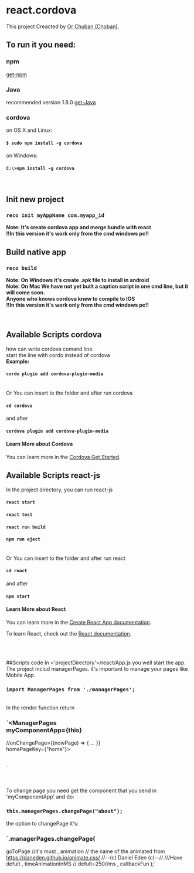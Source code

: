 # react.cordova

This project Creacted by [Or Chuban (Choban)](https://www.linkedin.com/in/or-choban-028280125).

## To run it you need:
### npm
[get-npm](https://www.npmjs.com/get-npm)

### Java 
recommended version 1.8.0 [get-Java](https://www.oracle.com/technetwork/java/javase/downloads/jdk8-downloads-2133151.html)

### cordova 
on OS X and Linux:
  #### `$ sudo npm install -g cordova`

on Windows:
 ####  `C:\>npm install -g cordova`

<br>

## Init new project
### `reco init myAppName com.myapp_id`
**Note: It's create cordova app and merge bundle with react**<br>
**!!In this version it's work only from the cmd windows pc!!**

## Build native app
### `reco build`
**Note: On Windows it's create .apk file to install in android**<br>
**Note: On Mac We have not yet built a caption script in one cmd line, but it will come soon.**<br>
**Anyone who knows cordova knew to compile to IOS**<br>
**!!In this version it's work only from the cmd windows pc!!**<br>

<br>

## Available Scripts cordova
how can write cordova comand line.
<br>
start the line with cordo instead of cordova 
<br>
**Example:** 
#### `cordo plugin add cordova-plugin-media`
<br>
Or You can insert to the folder and after run cordova

#### `cd cordova`

and after

#### `cordova plugin add cordova-plugin-media`

#### Learn More about Cordova

You can learn more in the [Cordova Get Started](https://cordova.apache.org/#getstarted).



## Available Scripts react-js

In the project directory, you can run react-js

#### `react start`
#### `react test`
#### `react run build`
#### `npm run eject`
<br>
Or You can insert to the folder and after run react

#### `cd react`

and after

#### `npm start`

#### Learn More about React

You can learn more in the [Create React App documentation](https://facebook.github.io/create-react-app/docs/getting-started).

To learn React, check out the [React documentation](https://reactjs.org/).


<br>
<br>


##Scripts code
In <'projectDirectory'>/react/App.js you well start the app.
The project includ managerPages.
it's important to manage your pages like Mobile App.

### `import ManagerPages from './managerPages';`

<br>
In the render function return

### `<ManagerPages <br> myComponentApp={this} <br>
  //onChangePage={(nowPage) => { ... }} <br>
    homePageKey={"home"}><br>
        <MyHomePage key="home" levelPage={0} /><br>
        <AboutPage key="about" levelPage={1} /><br>
      </ManagerPages>`

<br>

To change page you need get the component that you send in 'myComponentApp' and do:
### `this.managerPages.changePage("about");` 
the option to changePage it's:
### `.managerPages.changePage(
  goToPage //it's must
  , animation // the name of the animated from https://daneden.github.io/animate.css/  //--(c) Daniel Eden (c)--//  ///Have defult
  , timeAnimationInMS // defult=250//ms
  , callbackFun
  );`